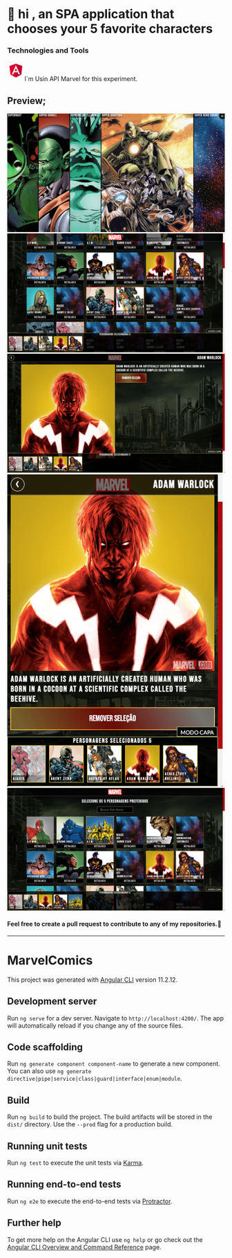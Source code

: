 # 👋 hi , an SPA application that chooses your 5 favorite characters   

### Technologies and Tools
<img align="left" alt="Python" width="40px" src="https://raw.githubusercontent.com/github/explore/80688e429a7d4ef2fca1e82350fe8e3517d3494d/topics/angular/angular.png" />


<br />

I`m Usin API Marvel for this experiment.


## Preview;

![alt text](https://github.com/GitAlison/marvel-comics/blob/master/images/image0.png)
![alt text](https://github.com/GitAlison/marvel-comics/blob/master/images/image1.png)
![alt text](https://github.com/GitAlison/marvel-comics/blob/master/images/image2.png)
![alt text](https://github.com/GitAlison/marvel-comics/blob/master/images/image3.png)
![alt text](https://github.com/GitAlison/marvel-comics/blob/master/images/image4.png)



#### Feel free to create a pull request to contribute to any of my repositories.💙

------

# MarvelComics

This project was generated with [Angular CLI](https://github.com/angular/angular-cli) version 11.2.12.

## Development server

Run `ng serve` for a dev server. Navigate to `http://localhost:4200/`. The app will automatically reload if you change any of the source files.

## Code scaffolding

Run `ng generate component component-name` to generate a new component. You can also use `ng generate directive|pipe|service|class|guard|interface|enum|module`.

## Build

Run `ng build` to build the project. The build artifacts will be stored in the `dist/` directory. Use the `--prod` flag for a production build.

## Running unit tests

Run `ng test` to execute the unit tests via [Karma](https://karma-runner.github.io).

## Running end-to-end tests

Run `ng e2e` to execute the end-to-end tests via [Protractor](http://www.protractortest.org/).

## Further help

To get more help on the Angular CLI use `ng help` or go check out the [Angular CLI Overview and Command Reference](https://angular.io/cli) page.
